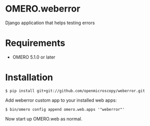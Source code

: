 OMERO.weberror
============================
Django application that helps testing errors

Requirements
============

* OMERO 5.1.0 or later

Installation
============

    $ pip install git+git://github.com/openmicroscopy/weberror.git

Add weberror custom app to your installed web apps:

    $ bin/omero config append omero.web.apps '"weberror"'

Now start up OMERO.web as normal.
